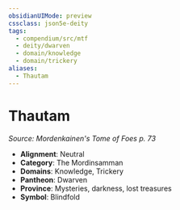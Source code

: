 ```yaml
---
obsidianUIMode: preview
cssclass: json5e-deity
tags:
  - compendium/src/mtf
  - deity/dwarven
  - domain/knowledge
  - domain/trickery
aliases:
  - Thautam
---
```

# Thautam
*Source: Mordenkainen's Tome of Foes p. 73* 

- **Alignment**: Neutral
- **Category**: The Mordinsamman
- **Domains**: Knowledge, Trickery
- **Pantheon**: Dwarven
- **Province**: Mysteries, darkness, lost treasures
- **Symbol**: Blindfold
